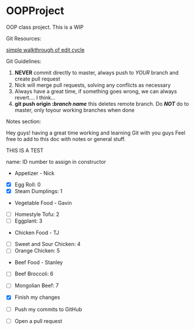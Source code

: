 # OOPProject

OOP class project. This is a WIP

Git Resources:

[simple walkthrough of edit cycle](http://dont-be-afraid-to-commit.readthedocs.io/en/latest/git/commandlinegit.html)

Git Guidelines:

1. **NEVER** commit directly to master, always push to *YOUR* branch and create pull request
2. Nick will merge pull requests, solving any conflicts as necessary
3. Always have a great time, if something goes wrong, we can always revert.... I think...
4. **git push origin :*branch name*** this deletes remote branch. Do ***_NOT_*** do to master, only toyour working branches when done

Notes section:

Hey guys! having a great time working and learning Git with you guys
Feel free to add to this doc with notes or general stuff.

THIS IS A TEST

name: ID number to assign in constructor
- Appetizer - Nick
- [x] Egg Roll: 0
- [x] Steam Dumplings: 1
- Vegetable Food - Gavin
- [ ] Homestyle Tofu: 2
- [ ] Eggplant: 3
- Chicken Food - TJ
- [ ] Sweet and Sour Chicken: 4
- [ ] Orange Chicken: 5
- Beef Food - Stanley
- [ ] Beef Broccoli: 6
- [ ] Mongolian Beef: 7

- [x] Finish my changes
- [ ] Push my commits to GitHub
- [ ] Open a pull request

